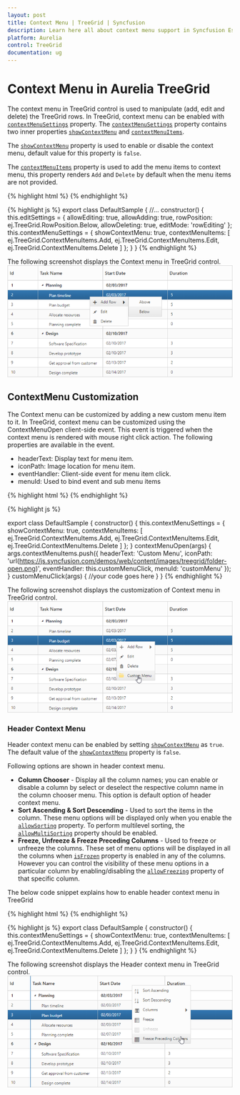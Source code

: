 ```yaml
---
layout: post
title: Context Menu | TreeGrid | Syncfusion
description: Learn here all about context menu support in Syncfusion EssentialAurelia TreeGrid control it's elements and more.
platform: Aurelia
control: TreeGrid
documentation: ug
---
```


# Context Menu in Aurelia TreeGrid

The context menu in TreeGrid control is used to manipulate (add, edit and delete) the TreeGrid rows. In TreeGrid, context menu can be enabled with [`contextMenuSettings`](https://help.syncfusion.com/api/js/ejtreegrid#members:contextmenusettings) property. The [`contextMenuSettings`](https://help.syncfusion.com/api/js/ejtreegrid#members:contextmenusettings) property contains two inner properties [`showContextMenu`](https://help.syncfusion.com/api/js/ejtreegrid#members:contextmenusettings-showcontextmenu) and [`contextMenuItems`](https://help.syncfusion.com/api/js/ejtreegrid#members:contextmenusettings-contextmenuitems).

The [`showContextMenu`](https://help.syncfusion.com/api/js/ejtreegrid#members:contextmenusettings-showcontextmenu) property is used to enable or disable the context menu, default value for this property is `false`.

The [`contextMenuItems`](https://help.syncfusion.com/api/js/ejtreegrid#members:contextmenusettings-contextmenuitems) property is used to add the menu items to context menu, this property renders `Add` and `Delete` by default when the menu items are not provided.

{% highlight html %}
<template>
    <div style="padding:10px;">
        <ej-tree-grid 
            e-widget.bind="TreeGrid"
            id="TreeGrid"
            e-allow-sorting="true"
            e-allow-multi-sorting="true"
            e-edit-settings.bind="editSettings"
            e-context-menu-settings.bind="contextMenuSettings"
            >
        </ej-tree-grid>
    </div>
</template>
{% endhighlight %}

{% highlight js %}
export class DefaultSample {
    //...
    constructor() {
      this.editSettings = {
        allowEditing: true,
        allowAdding: true,
        rowPosition: ej.TreeGrid.RowPosition.Below,
        allowDeleting: true,
        editMode: 'rowEditing'
      };
      this.contextMenuSettings = {
        showContextMenu: true,
        contextMenuItems: [
          ej.TreeGrid.ContextMenuItems.Add,
          ej.TreeGrid.ContextMenuItems.Edit,
          ej.TreeGrid.ContextMenuItems.Delete
        ]
      };
    }
}
{% endhighlight %}

The following screenshot displays the Context menu in TreeGrid control.
![Context menu default in Aurelia TreeGrid](contextmenu_images/aurelia-treegrid-context-menu-default.png)

## ContextMenu Customization

The Context menu can be customized by adding a new custom menu item to it. In TreeGrid, context menu can be customized using the ContextMenuOpen client-side event. This event is triggered when the context menu is rendered with mouse right click action. The following properties are available in the event.

* headerText: Display text for menu item.
* iconPath: Image location for menu item.
* eventHandler: Client-side event for menu item click.
* menuId: Used to bind event and sub menu items

{% highlight html %}
<template>
    <div style="padding:10px;">
        <ej-tree-grid 
            e-widget.bind="TreeGrid"
            id="TreeGrid"
            e-allow-sorting="true"
            e-allow-multi-sorting="true"
            e-context-menu-settings.bind="contextMenuSettings"
            e-on-context-menu-open.delegate="contextMenuOpen($event.detail)"
            >
        </ej-tree-grid>
    </div>
</template>
{% endhighlight %}

{% highlight js %}

export class DefaultSample {
    constructor() {
      this.contextMenuSettings = {
        showContextMenu: true,
        contextMenuItems: [
          ej.TreeGrid.ContextMenuItems.Add,
          ej.TreeGrid.ContextMenuItems.Edit,
          ej.TreeGrid.ContextMenuItems.Delete
        ]
      };
    }
    contextMenuOpen(args) {
      args.contextMenuItems.push({
        headerText: 'Custom Menu',
        iconPath: 'url(https://js.syncfusion.com/demos/web/content/images/treegrid/folder-open.png)',
        eventHandler: this.customMenuClick,
        menuId: 'customMenu'
      });
    }
    customMenuClick(args) {
      //your code goes here
    }
}
{% endhighlight %}

The following screenshot displays the customization of Context menu in TreeGrid control.
![Context menu customization in Aurelia TreeGrid](contextmenu_images/aurelia-treegrid-context-menu-customization.png)

### Header Context Menu
Header context menu can be enabled by setting [`showContextMenu`](https://help.syncfusion.com/api/js/ejtreegrid#members:contextmenusettings-showcontextmenu) as `true`. The default value of the [`showContextMenu`](https://help.syncfusion.com/api/js/ejtreegrid#members:contextmenusettings-showcontextmenu) property is `false`.

Following options are shown in header context menu. 

* **Column Chooser** - Display all the column names; you can enable or disable a column by select or deselect the respective column name in the column chooser menu. This option is default option of header context menu.
* **Sort Ascending & Sort Descending** - Used to sort the items in the column. These menu options will be displayed only when you enable the [`allowSorting`](https://help.syncfusion.com/api/js/ejtreegrid#members:allowsorting "allowSorting") property. To perform multilevel sorting, the [`allowMultiSorting`](https://help.syncfusion.com/api/js/ejtreegrid#members:allowmultisorting "allowMultiSorting") property should be enabled.
* **Freeze, Unfreeze & Freeze Preceding Columns** - Used to freeze or unfreeze the columns. These set of menu options will be displayed in all the columns when [`isFrozen`](https://help.syncfusion.com/api/js/ejtreegrid#members:columns-isfrozen "isFrozen") property is enabled in any of the columns. However you can control the visibility of these menu options in a particular column by enabling/disabling the [`allowFreezing`](https://help.syncfusion.com/api/js/ejtreegrid#members:columns-allowfreezing "allowFreezing") property of that specific column.

The below code snippet explains how to enable header context menu in TreeGrid

{% highlight html %}
<template>
    <div style="padding:10px;">
        <ej-tree-grid 
            e-widget.bind="TreeGrid"
            id="TreeGrid"
            e-allow-sorting="true"
            e-allow-multi-sorting="true"
            e-context-menu-settings.bind="contextMenuSettings"
            >
        </ej-tree-grid>
    </div>
</template>
{% endhighlight %}

{% highlight js %}
export class DefaultSample {
    constructor() {
      this.contextMenuSettings = {
        showContextMenu: true,
        contextMenuItems: [
          ej.TreeGrid.ContextMenuItems.Add,
          ej.TreeGrid.ContextMenuItems.Edit,
          ej.TreeGrid.ContextMenuItems.Delete
        ]
      };
    }
}
{% endhighlight %}

The following screenshot displays the Header context menu in TreeGrid control.
![Header context menu in Aurelia TreeGrid](contextmenu_images/aurelia-treegrid-header-context-menu.png)

